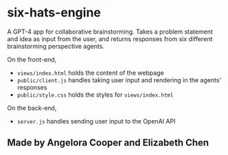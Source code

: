 # six-hats-engine

A GPT-4 app for collaborative brainstorming. Takes a problem statement and idea as input from the user, and returns responses from six different brainstorming perspective agents.

On the front-end,

- `views/index.html` holds the content of the webpage
- `public/client.js` handles taking user input and rendering in the agents' responses
- `public/style.css` holds the styles for `views/index.html`

On the back-end,

- `server.js` handles sending user input to the OpenAI API

## Made by Angelora Cooper and Elizabeth Chen

